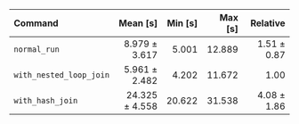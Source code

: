 | Command | Mean [s] | Min [s] | Max [s] | Relative |
|:---|---:|---:|---:|---:|
| `normal_run` | 8.979 ± 3.617 | 5.001 | 12.889 | 1.51 ± 0.87 |
| `with_nested_loop_join` | 5.961 ± 2.482 | 4.202 | 11.672 | 1.00 |
| `with_hash_join` | 24.325 ± 4.558 | 20.622 | 31.538 | 4.08 ± 1.86 |
